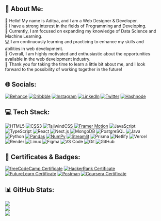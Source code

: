 ## 💫 About Me:
👋 Hello! My name is Aditya, and I am a Web Designer & Developer.<br>👀 I have a strong interest in the fields of Programming and Developing.<br>🌱 Currently, I am focused on expanding my knowledge of Data Science and Machine Learning.<br>💻 I am continuously learning and practicing to enhance my skills and abilities in web development.<br>💪 Overall, I am highly motivated and enthusiastic about the opportunities available in the web development industry.<br>🙏 Thank you for taking the time to learn a little bit about me, and I look forward to the possibility of working together in the future!


## 🌐 Socials:
[![Behance](https://img.shields.io/badge/Behance-1769ff?style=for-the-badge&logo=behance&logoColor=white)](https://behance.net/uixaadi)
[![Dribbble](https://img.shields.io/badge/Dribbble-ea4c89?style=for-the-badge&logo=dribbble&logoColor=white)](https://dribbble.com/uixaadi)
[![Instagram](https://img.shields.io/badge/Instagram-%23E4405F.svg?style=for-the-badge&logo=Instagram&logoColor=white)](https://instagram.com/uix.aadi)
[![LinkedIn](https://img.shields.io/badge/LinkedIn-%230077B5.svg?style=for-the-badge&logo=linkedin&logoColor=white)](https://linkedin.com/in/uixaadi)
[![Twitter](https://img.shields.io/badge/Twitter-%231DA1F2.svg?style=for-the-badge&logo=Twitter&logoColor=white)](https://twitter.com/uixaadi)
[![Hashnode](https://img.shields.io/badge/Hashnode-2962FF?style=for-the-badge&logo=hashnode&logoColor=white)](https://uixaadi.hashnode.dev/)

## 💻 Tech Stack:
![HTML5](https://img.shields.io/badge/html5-%23E34F26.svg?style=for-the-badge&logo=html5&logoColor=white)
![CSS3](https://img.shields.io/badge/css3-%231572B6.svg?style=for-the-badge&logo=css3&logoColor=white)
![TailwindCSS](https://img.shields.io/badge/tailwindcss-%2338B2AC.svg?style=for-the-badge&logo=tailwind-css&logoColor=white)
[![Framer Motion](https://img.shields.io/badge/Framer%20Motion-%23FFC843.svg?style=for-the-badge&logo=framer&logoColor=white)](https://github.com/framer/motion)
![JavaScript](https://img.shields.io/badge/javascript-%23323330.svg?style=for-the-badge&logo=javascript&logoColor=%23F7DF1E)
![TypeScript](https://img.shields.io/badge/TypeScript-007ACC?style=for-the-badge&logo=typescript&logoColor=white)
![React](https://img.shields.io/badge/react-%2320232a.svg?style=for-the-badge&logo=react&logoColor=%2361DAFB)
![Next.js](https://img.shields.io/badge/Next.js-000000?style=for-the-badge&logo=nextdotjs&logoColor=white)
![MongoDB](https://img.shields.io/badge/MongoDB-%234ea94b.svg?style=for-the-badge&logo=mongodb&logoColor=white)
![PostgreSQL](https://img.shields.io/badge/PostgreSQL-4169E1?style=for-the-badge&logo=postgresql&logoColor=white)
![Java](https://img.shields.io/badge/java-%23ED8B00.svg?style=for-the-badge&logo=java&logoColor=white)
![Python](https://img.shields.io/badge/python-3670A0?style=for-the-badge&logo=python&logoColor=ffdd54)
[![Pandas](https://img.shields.io/badge/pandas-150458?style=for-the-badge&logo=pandas&logoColor=white)](https://pandas.pydata.org/)
[![NumPy](https://img.shields.io/badge/NumPy-013243?style=for-the-badge&logo=numpy&logoColor=white)](https://numpy.org/)
[![Streamlit](https://img.shields.io/badge/streamlit-FF4B4B?style=for-the-badge&logo=streamlit&logoColor=white)](https://streamlit.io/)
![Prisma](https://img.shields.io/badge/Prisma-1B222D?style=for-the-badge&logo=prisma&logoColor=white)
![Netlify](https://img.shields.io/badge/netlify-%23000000.svg?style=for-the-badge&logo=netlify&logoColor=#00C7B7)
![Vercel](https://img.shields.io/badge/vercel-%23000000.svg?style=for-the-badge&logo=vercel&logoColor=white)
![Render](https://img.shields.io/badge/Render-000000?style=for-the-badge&logo=render&logoColor=white)
![Linux](https://img.shields.io/badge/Linux-FCC624?style=for-the-badge&logo=linux&logoColor=black)
![Figma](https://img.shields.io/badge/figma-%23F24E1E.svg?style=for-the-badge&logo=figma&logoColor=white)
![VS Code](https://img.shields.io/badge/vs%20code-%23007ACC.svg?style=for-the-badge&logo=visual-studio-code&logoColor=white)
![Git](https://img.shields.io/badge/git-%23F05032.svg?style=for-the-badge&logo=git&logoColor=white) 
![GitHub](https://img.shields.io/badge/github-%23121011.svg?style=for-the-badge&logo=github&logoColor=white)

## 📜 Certificates & Badges:

[![freeCodeCamp Certificate](https://img.shields.io/badge/freeCodeCamp%20Certificate-FRONT%20END%20DEVELOPMENT%20LIBRARIES-008080?style=for-the-badge&logo=freecodecamp)](https://www.freecodecamp.org/certification/uixaadi/front-end-development-libraries)
[![HackerRank Certificate](https://img.shields.io/badge/HackerRank%20Certificate-JavaScript%20(Intermediate)-1BA94C?style=for-the-badge&logo=HackerRank)](https://www.hackerrank.com/certificates/9087208b2dcf)
[![FutureLearn Certificate](https://img.shields.io/badge/FutureLearn%20Certificate-Digital%20Skills:%20User%20Experience-DE00A5?style=for-the-badge&logo=FutureLearn)](https://www.futurelearn.com/certificates/g4g8e4p)
[![Postman](https://img.shields.io/badge/Postman%20Badge-Postman%20API%20Fundamentals%20Student%20Expert-FF6C37?style=for-the-badge&logo=Postman)](https://badgr.com/backpack/badges/6469be5fc2cee4571431a90f)
[![Coursera Certificate](https://img.shields.io/badge/Coursera%20Certificate-Machine%20Learning%20with%20Python-0056D2?style=for-the-badge&logo=Coursera)](https://www.coursera.org/account/accomplishments/certificate/2325RB3KNH96)



## 📊 GitHub Stats:
![](https://github-readme-stats.vercel.app/api?username=uixaadi&theme=react&hide_border=true&show_icons=true&locale=en)<br/>
![](https://github-readme-streak-stats.herokuapp.com/?user=uixaadi&theme=react&hide_border=true)<br/>
![](https://github-readme-stats.vercel.app/api/top-langs?username=uixaadi&theme=react&hide_border=true&show_icons=true&locale=en&layout=compact)


<!-- 
## 🐦 Latest Tweet
[![](https://gtce.itsvg.in/api?username=uixaadi&theme=gotham&response=false&border=false&time=false&icon=default)](https://github.com/VishwaGauravIn/github-twitter-card-embed) 

### ✍️ Random Dev Quote
![](https://quotes-github-readme.vercel.app/api?type=horizontal&theme=dark)
-->


